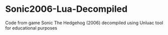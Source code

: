 # Sonic2006-Lua-Decompiled
Code from game Sonic The Hedgehog (2006) decompiled using Unluac tool for educational purposes
